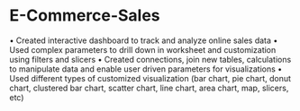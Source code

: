 # E-Commerce-Sales

• Created interactive dashboard to track and analyze online sales data 
• Used complex parameters to drill down in worksheet and customization using filters and slicers 
• Created connections, join new tables, calculations to manipulate data and enable user driven parameters for visualizations 
• Used different types of customized visualization (bar chart, pie chart, donut chart, clustered bar chart, scatter chart, line chart, area chart, map, slicers, etc) 

